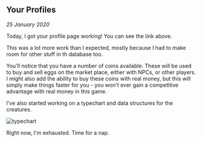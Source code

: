 Your Profiles
---

_25 January 2020_

Today, I got your profile page working! You can see the link above.

This was a lot more work than I expected, mostly because I had to make room for other stuff in th database too.

You'll notice that you have a number of coins available. These will be used to buy and sell eggs on the market place, either with NPCs, or other players. I might also add the ability to buy these coins with real money, but this will simply make things faster for you - you won't ever gain a competitive advantage with real money in this game.

I've also started working on a typechart and data structures for the creatures.

![typechart](/content/img/types.png)

Right now, I'm exhausted. Time for a nap.

